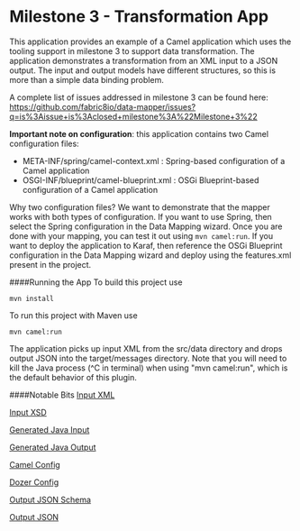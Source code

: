 Milestone 3 - Transformation App
================================
This application provides an example of a Camel application which uses the tooling support in milestone 3 to support data transformation.  The application demonstrates a transformation from an XML input to a JSON output.  The input and output models have different structures, so this is more than a simple data binding problem.

A complete list of issues addressed in milestone 3 can be found here:
https://github.com/fabric8io/data-mapper/issues?q=is%3Aissue+is%3Aclosed+milestone%3A%22Milestone+3%22

**Important note on configuration**: this application contains two Camel configuration files:
* META-INF/spring/camel-context.xml : Spring-based configuration of a Camel application
* OSGI-INF/blueprint/camel-blueprint.xml : OSGi Blueprint-based configuration of a Camel application

Why two configuration files?  We want to demonstrate that the mapper works with both types of configuration.  If you want to use Spring, then select the Spring configuration in the Data Mapping wizard.  Once you are done with your mapping, you can test it out using ``mvn camel:run``.  If you want to deploy the application to Karaf, then reference the OSGi Blueprint configuration in the Data Mapping wizard and deploy using the features.xml present in the project.


####Running the App
To build this project use
```
mvn install
```
To run this project with Maven use
```
mvn camel:run
```

The application picks up input XML from the src/data directory and drops output JSON into the target/messages directory.  Note that you will need to kill the Java process (^C in terminal) when using "mvn camel:run", which is the default behavior of this plugin.

####Notable Bits
[Input XML](https://github.com/kcbabo/sandbox/blob/master/mapper/examples/map-3/src/data/abc-order.xml)

[Input XSD](https://github.com/kcbabo/sandbox/blob/master/mapper/examples/map-3/src/main/resources/abc-order.xsd)

[Generated Java Input](https://github.com/kcbabo/sandbox/tree/master/mapper/examples/map-3/src/main/java/abcorder)

[Generated Java Output](https://github.com/kcbabo/sandbox/tree/master/mapper/examples/map-3/src/main/java/xyzorderschema)

[Camel Config](https://github.com/kcbabo/sandbox/blob/master/mapper/examples/map-3/src/main/resources/META-INF/spring/camel-context.xml)

[Dozer Config](https://github.com/kcbabo/sandbox/blob/master/mapper/examples/map-3/src/main/resources/dozerBeanMapping.xml)

[Output JSON Schema](https://github.com/kcbabo/sandbox/blob/master/mapper/examples/map-3/src/main/resources/xyz-order-schema.json)

[Output JSON](https://github.com/kcbabo/sandbox/blob/master/mapper/examples/map-3/src/data/xyz-order.json)
